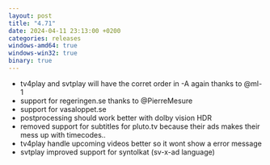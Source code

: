 ```yaml
---
layout: post
title: "4.71"
date: 2024-04-11 23:13:00 +0200
categories: releases
windows-amd64: true
windows-win32: true
binary: true
---
```


* tv4play and svtplay will have the corret order in -A again thanks to @ml-1
* support for regeringen.se thanks to @PierreMesure
* support for vasaloppet.se
* postprocessing should work better with dolby vision HDR
* removed support for subtitles for pluto.tv because their ads makes their mess up with timecodes..
* tv4play handle upcoming videos better so it wont show a error message
* svtplay improved support for syntolkat (sv-x-ad language)
